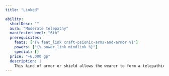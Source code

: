 ```yaml
---
title: "Linked"

ability:
  shortDesc: ""
  aura: "Moderate telepathy"
  manifesterLevel: "6th"
  prerequisites:
    feats: ["{% feat_link craft-psionic-arms-and-armor %}"]
    powers: ["{% power_link mindlink %}"]
    special: []
  price: "+6,000 gp"
  description: |
    This kind of armor or shield allows the wearer to form a telepathic bond with other wearers of linked armor or shields within 10 miles. This ability is otherwise similar to the {% power_link mindlink %} power.
---
```

